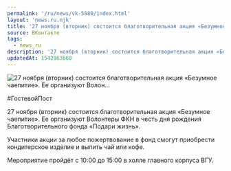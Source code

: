 ```yaml
---
permalink: '/ru/news/vk-5880/index.html'
layout: 'news.ru.njk'
title: '27 ноября (вторник) состоится благотворительная акция «Безумное чаепитие». Ее организуют Волон'
source: ВКонтакте
tags:
  - news_ru
description: '27 ноября (вторник) состоится благотворительная акция «Безумное чаепитие». Ее организуют Волон…'
updatedAt: 1542963660
---
```

![27 ноября (вторник) состоится благотворительная акция «Безумное чаепитие». Ее организуют Волон…](https://sun9-72.userapi.com/impf/c848416/v848416099/c1301/Z22Hw8-Chh4.jpg?size=960x639&quality=96&proxy=1&sign=73048f6a5dc789462ce98c810c6baf1d&c_uniq_tag=2KDfTzBCe8TVtAI4duYRhf2hlokk50-7tDr2IJZDnRk&type=album)

#ГостевойПост

27 ноября (вторник) состоится благотворительная акция «Безумное чаепитие». Ее организуют Волонтеры ФКН в честь дня рождения Благотворительного фонда «Подари жизнь».

Участники акции за любое пожертвование в фонд смогут приобрести кондитерское изделие и выпить чай или кофе.

Мероприятие пройдёт с 10:00 до 15:00 в холле главного корпуса ВГУ.
